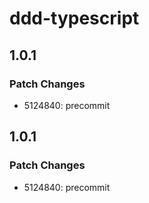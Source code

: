 # ddd-typescript

## 1.0.1

### Patch Changes

- 5124840: precommit

## 1.0.1

### Patch Changes

- 5124840: precommit
